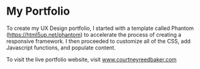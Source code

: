 # My Portfolio
To create my UX Design portfolio, I started with a template called Phantom (https://html5up.net/phantom) to accelerate the process of creating a responsive framework. I then proceeded to customize all of the CSS, add Javascript functions, and populate content.

To visit the live portfolio website, visit www.courtneyreedbaker.com
